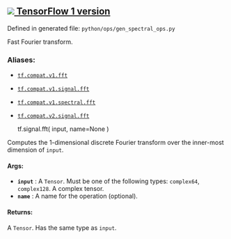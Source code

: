 [ ![](https://tensorflow.google.cn/images/tf_logo_32px.png) TensorFlow 1
version](/versions/r1.15/api_docs/python/tf/signal/fft)  
---  
  
Defined in generated file: `python/ops/gen_spectral_ops.py`

Fast Fourier transform.

### Aliases:

  * [`tf.compat.v1.fft`](/api_docs/python/tf/signal/fft)
  * [`tf.compat.v1.signal.fft`](/api_docs/python/tf/signal/fft)
  * [`tf.compat.v1.spectral.fft`](/api_docs/python/tf/signal/fft)
  * [`tf.compat.v2.signal.fft`](/api_docs/python/tf/signal/fft)

    
    
    tf.signal.fft(
        input,
        name=None
    )
    

Computes the 1-dimensional discrete Fourier transform over the inner-most
dimension of `input`.

#### Args:

  * **`input`** : A `Tensor`. Must be one of the following types: `complex64`, `complex128`. A complex tensor.
  * **`name`** : A name for the operation (optional).

#### Returns:

A `Tensor`. Has the same type as `input`.

